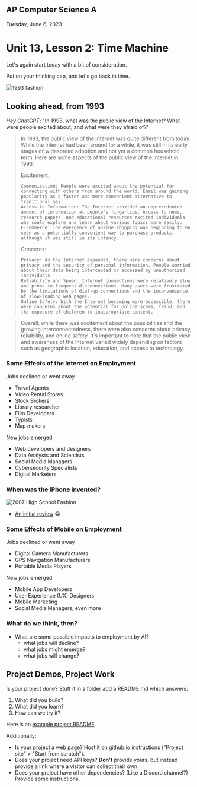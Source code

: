## AP Computer Science A

Tuesday, June 6, 2023

# Unit 13, Lesson 2: Time Machine

Let's again start today with a bit of consideration.

Put on your thinking cap, and let's go back in time.

![1993 fashion](https://i.pinimg.com/736x/17/88/5e/17885ef3982a2014161b54ccf5024ee3.jpg)

## Looking ahead, from 1993

_Hey ChatGPT_: "In 1993, what was the public view of the Internet? What were people excited about, and what were they afraid of?"

> In 1993, the public view of the Internet was quite different from today. While the Internet had been around for a while, it was still in its early stages of widespread adoption and not yet a common household term. Here are some aspects of the public view of the Internet in 1993:
>
> Excitement:
>
>     Communication: People were excited about the potential for connecting with others from around the world. Email was gaining popularity as a faster and more convenient alternative to traditional mail.
>     Access to Information: The Internet provided an unprecedented amount of information at people's fingertips. Access to news, research papers, and educational resources excited individuals who could explore and learn about various topics more easily.
>     E-commerce: The emergence of online shopping was beginning to be seen as a potentially convenient way to purchase products, although it was still in its infancy.
>
> Concerns:
>
>     Privacy: As the Internet expanded, there were concerns about privacy and the security of personal information. People worried about their data being intercepted or accessed by unauthorized individuals.
>     Reliability and Speed: Internet connections were relatively slow and prone to frequent disconnections. Many users were frustrated by the limitations of dial-up connections and the inconvenience of slow-loading web pages.
>     Online Safety: With the Internet becoming more accessible, there were concerns about the potential for online scams, fraud, and the exposure of children to inappropriate content.

> Overall, while there was excitement about the possibilities and the growing interconnectedness, there were also concerns about privacy, reliability, and online safety. It's important to note that the public view and awareness of the Internet varied widely depending on factors such as geographic location, education, and access to technology.

### Some Effects of the Internet on Employment

Jobs declined or went away

- Travel Agents
- Video Rental Stores
- Stock Brokers
- Library researcher
- Film Developers
- Typists
- Map makers

New jobs emerged

- Web developers and designers
- Data Analysts and Scientists
- Social Media Managers
- Cybersecurity Specialists
- Digital Marketers

### When was the iPhone invented?

![2007 High School Fashion](https://nohemyadorno.com/wp-content/uploads/2017/09/Class-of-2007-1-e1505694826595.jpg)

- [An initial review](https://web.archive.org/web/20070711013735/http://www.pcmag.com/article2/0,1895,2082435,00.asp) 😁

### Some Effects of Mobile on Employment

Jobs declined or went away

- Digital Camera Manufacturers
- GPS Navigation Manufacturers
- Portable Media Players

New jobs emerged

- Mobile App Developers
- User Experience (UX) Designers
- Mobile Marketing
- Social Media Managers, even more

### What do we think, then?

- What are some possible impacts to employment by AI?
  - what jobs will decline?
  - what jobs might emerge?
  - what jobs will change?

## Project Demos, Project Work

Is your project done? Stuff it in a folder add a README.md which answers:

1. What did you build?
2. What did you learn?
3. How can we try it?

Here is an [example project README](example.md).

Additionally:

- Is your project a web page? Host it on github.io [instructions](https://pages.github.com/) ("Project site" > "Start from scratch").
- Does your project need API keys? **Don't** provide yours, but instead provide a link where a visitor can collect their own.
- Does your project have other dependencies? (Like a Discord channel?) Provide some instructions.
